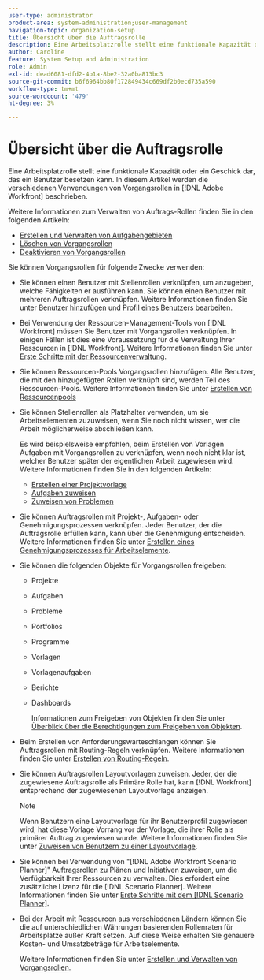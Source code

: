 ```yaml
---
user-type: administrator
product-area: system-administration;user-management
navigation-topic: organization-setup
title: Übersicht über die Auftragsrolle
description: Eine Arbeitsplatzrolle stellt eine funktionale Kapazität oder ein Geschick dar, das ein Benutzer besetzen kann. In diesem Artikel werden die verschiedenen Verwendungen von Auftragsrollen in Adobe Workfront beschrieben.
author: Caroline
feature: System Setup and Administration
role: Admin
exl-id: dead6081-dfd2-4b1a-8be2-32a0ba813bc3
source-git-commit: b6f6964bb80f172849434c669df2b0ecd735a590
workflow-type: tm+mt
source-wordcount: '479'
ht-degree: 3%

---
```


# Übersicht über die Auftragsrolle

Eine Arbeitsplatzrolle stellt eine funktionale Kapazität oder ein Geschick dar, das ein Benutzer besetzen kann. In diesem Artikel werden die verschiedenen Verwendungen von Vorgangsrollen in [!DNL Adobe Workfront] beschrieben.

Weitere Informationen zum Verwalten von Auftrags-Rollen finden Sie in den folgenden Artikeln:

* [Erstellen und Verwalten von Aufgabengebieten](../../../administration-and-setup/set-up-workfront/organizational-setup/create-manage-job-roles.md)
* [Löschen von Vorgangsrollen](../../../administration-and-setup/set-up-workfront/organizational-setup/delete-job-roles.md)
* [Deaktivieren von Vorgangsrollen](../../../administration-and-setup/set-up-workfront/organizational-setup/deactivate-job-roles.md)

Sie können Vorgangsrollen für folgende Zwecke verwenden:

* Sie können einen Benutzer mit Stellenrollen verknüpfen, um anzugeben, welche Fähigkeiten er ausführen kann. Sie können einen Benutzer mit mehreren Auftragsrollen verknüpfen. Weitere Informationen finden Sie unter [Benutzer hinzufügen](../../../administration-and-setup/add-users/create-and-manage-users/add-users.md) und [Profil eines Benutzers bearbeiten](../../../administration-and-setup/add-users/create-and-manage-users/edit-a-users-profile.md).
* Bei Verwendung der Ressourcen-Management-Tools von [!DNL Workfront] müssen Sie Benutzer mit Vorgangsrollen verknüpfen. In einigen Fällen ist dies eine Voraussetzung für die Verwaltung Ihrer Ressourcen in [!DNL Workfront]. Weitere Informationen finden Sie unter [Erste Schritte mit der Ressourcenverwaltung](../../../resource-mgmt/resource-mgmt-overview/get-started-resource-management.md).
* Sie können Ressourcen-Pools Vorgangsrollen hinzufügen. Alle Benutzer, die mit den hinzugefügten Rollen verknüpft sind, werden Teil des Ressourcen-Pools. Weitere Informationen finden Sie unter [Erstellen von Ressourcenpools](../../../resource-mgmt/resource-planning/resource-pools/create-resource-pools.md)
* Sie können Stellenrollen als Platzhalter verwenden, um sie Arbeitselementen zuzuweisen, wenn Sie noch nicht wissen, wer die Arbeit möglicherweise abschließen kann.

  Es wird beispielsweise empfohlen, beim Erstellen von Vorlagen Aufgaben mit Vorgangsrollen zu verknüpfen, wenn noch nicht klar ist, welcher Benutzer später der eigentlichen Arbeit zugewiesen wird. Weitere Informationen finden Sie in den folgenden Artikeln:

   * [Erstellen einer Projektvorlage](../../../manage-work/projects/create-and-manage-templates/create-template.md)
   * [Aufgaben zuweisen](../../../manage-work/tasks/assign-tasks/assign-tasks.md)
   * [Zuweisen von Problemen](../../../manage-work/issues/manage-issues/assign-issues.md)

* Sie können Auftragsrollen mit Projekt-, Aufgaben- oder Genehmigungsprozessen verknüpfen. Jeder Benutzer, der die Auftragsrolle erfüllen kann, kann über die Genehmigung entscheiden. Weitere Informationen finden Sie unter [Erstellen eines Genehmigungsprozesses für Arbeitselemente](../../../administration-and-setup/customize-workfront/configure-approval-milestone-processes/create-approval-processes.md).
* Sie können die folgenden Objekte für Vorgangsrollen freigeben:

   * Projekte
   * Aufgaben
   * Probleme
   * Portfolios
   * Programme
   * Vorlagen
   * Vorlagenaufgaben
   * Berichte
   * Dashboards

     Informationen zum Freigeben von Objekten finden Sie unter [Überblick über die Berechtigungen zum Freigeben von Objekten](../../../workfront-basics/grant-and-request-access-to-objects/sharing-permissions-on-objects-overview.md).

* Beim Erstellen von Anforderungswarteschlangen können Sie Auftragsrollen mit Routing-Regeln verknüpfen. Weitere Informationen finden Sie unter [Erstellen von Routing-Regeln](../../../manage-work/requests/create-and-manage-request-queues/create-routing-rules.md).
* Sie können Auftragsrollen Layoutvorlagen zuweisen. Jeder, der die zugewiesene Auftragsrolle als Primäre Rolle hat, kann [!DNL Workfront] entsprechend der zugewiesenen Layoutvorlage anzeigen.

  >[!NOTE]
  >
  >Wenn Benutzern eine Layoutvorlage für ihr Benutzerprofil zugewiesen wird, hat diese Vorlage Vorrang vor der Vorlage, die ihrer Rolle als primärer Auftrag zugewiesen wurde. Weitere Informationen finden Sie unter [Zuweisen von Benutzern zu einer Layoutvorlage](../../../administration-and-setup/customize-workfront/use-layout-templates/assign-users-to-layout-template.md).

* Sie können bei Verwendung von &quot;[!DNL Adobe Workfront Scenario Planner]&quot; Auftragsrollen zu Plänen und Initiativen zuweisen, um die Verfügbarkeit Ihrer Ressourcen zu verwalten. Dies erfordert eine zusätzliche Lizenz für die [!DNL Scenario Planner]. Weitere Informationen finden Sie unter [Erste Schritte mit dem  [!DNL Scenario Planner]](../../../scenario-planner/get-started-with-scenario-planning.md).
* Bei der Arbeit mit Ressourcen aus verschiedenen Ländern können Sie die auf unterschiedlichen Währungen basierenden Rollenraten für Arbeitsplätze außer Kraft setzen. Auf diese Weise erhalten Sie genauere Kosten- und Umsatzbeträge für Arbeitselemente.

  Weitere Informationen finden Sie unter [Erstellen und Verwalten von Vorgangsrollen](../../../administration-and-setup/set-up-workfront/organizational-setup/create-manage-job-roles.md).
